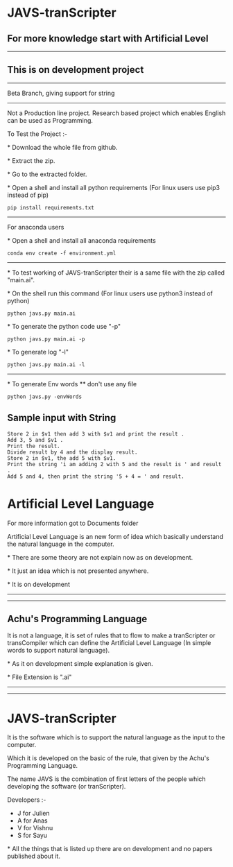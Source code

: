 # JAVS-tranScripter
## For more knowledge start with Artificial Level
---
## This is on development project  
---

Beta Branch, giving support for string


---
Not a Production line project. Research based project which enables English can be used as Programming.

To Test the Project :- 

\* Download the whole file from github.

\* Extract the zip.

\* Go to the extracted folder.

\* Open a shell and install all python requirements (For linux users use pip3 instead of pip)
```
pip install requirements.txt
```

---
For anaconda users 

\* Open a shell and install all anaconda requirements 
```
conda env create -f environment.yml
```
---



\* To test working of JAVS-tranScripter their is a same file with the zip called "main.ai".

\* On the shell run this command (For linux users use python3 instead of python)
```
python javs.py main.ai
```

\* To generate the python code use "-p"
```
python javs.py main.ai -p
```

\* To generate log "-l"

```
python javs.py main.ai -l
```
---

\* To generate Env words ** don't use any file
```
python javs.py -envWords
```


## Sample input with String 
```
Store 2 in $v1 then add 3 with $v1 and print the result .
Add 3, 5 and $v1 .
Print the result.
Divide result by 4 and the display result.
Store 2 in $v1, the add 5 with $v1.
Print the string 'i am adding 2 with 5 and the result is ' and result .
Add 5 and 4, then print the string '5 + 4 = ' and result. 
```


# Artificial Level Language

For more information got to Documents folder

Artificial Level Language is an new form of idea which basically understand the natural language in the computer.

\* There are some theory are not explain now as on development.

\* It just an idea which is not presented anywhere.

\* It is on development 
___
___
## Achu's Programming Language
It is not a language, it is set of rules that to flow to make a tranScripter or transCompiler which can define the Artificial Level Language (In simple words to support natural language).

\* As it on development simple explanation is given. 

\* File Extension is ".ai"
___
___
# JAVS-tranScripter
It is the software which is to support the natural language as the input to the computer.

Which it is developed on the basic of the rule, that given by the Achu's Programming Language.

The name JAVS is the combination of first letters of the people which developing the software (or tranScripter).

Developers :-
- J for Julien
- A for Anas
- V for Vishnu
- S for Sayu  

\* All the things that is listed up there are on development and no papers published about it.
